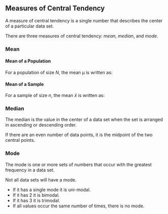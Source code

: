 ## Measures of Central Tendency

A measure of central tendency is a single number that describes the center of a particular data set.

There are three measures of central tendency: _mean_, _median_, and _mode_. 

### Mean

#### Mean of a Population

For a population of size _N_, the mean µ is written as:

#### Mean of a Sample

For a sample of size _n_, the mean $\bar{x}$ is written as:

### Median

The median is the value in the center of a data set when the set is arranged in ascending or descending order.  

If there are an even number of data points, it is the midpoint of the two central points.

### Mode

The mode is one or more sets of numbers that occur with the greatest frequency in a data set.

Not all data sets will have a mode.

 * If it has a single mode it is uni-modal.
 * If it has 2 it is bimodal.
 * If it has 3 it is trimodal.
 * If all values occur the same number of times, there is no mode.
